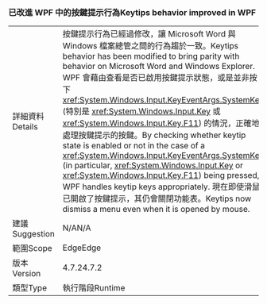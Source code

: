### <a name="keytips-behavior-improved-in-wpf"></a><span data-ttu-id="77c2c-101">已改進 WPF 中的按鍵提示行為</span><span class="sxs-lookup"><span data-stu-id="77c2c-101">Keytips behavior improved in WPF</span></span>

|   |   |
|---|---|
|<span data-ttu-id="77c2c-102">詳細資料</span><span class="sxs-lookup"><span data-stu-id="77c2c-102">Details</span></span>|<span data-ttu-id="77c2c-103">按鍵提示行為已經過修改，讓 Microsoft Word 與 Windows 檔案總管之間的行為趨於一致。</span><span class="sxs-lookup"><span data-stu-id="77c2c-103">Keytips behavior has been modified to bring parity with behavior on Microsoft Word and Windows Explorer.</span></span> <span data-ttu-id="77c2c-104">WPF 會藉由查看是否已啟用按鍵提示狀態，或是並非按下 <xref:System.Windows.Input.KeyEventArgs.SystemKey> (特別是 <xref:System.Windows.Input.Key> 或 <xref:System.Windows.Input.Key.F11>) 的情況，正確地處理按鍵提示的按鍵。</span><span class="sxs-lookup"><span data-stu-id="77c2c-104">By checking whether keytip state is enabled or not in the case of a <xref:System.Windows.Input.KeyEventArgs.SystemKey> (in particular, <xref:System.Windows.Input.Key> or <xref:System.Windows.Input.Key.F11>) being pressed, WPF handles keytip keys appropriately.</span></span> <span data-ttu-id="77c2c-105">現在即使滑鼠已開啟了按鍵提示，其仍會關閉功能表。</span><span class="sxs-lookup"><span data-stu-id="77c2c-105">Keytips now dismiss a menu even when it is opened by mouse.</span></span>|
|<span data-ttu-id="77c2c-106">建議</span><span class="sxs-lookup"><span data-stu-id="77c2c-106">Suggestion</span></span>|<span data-ttu-id="77c2c-107">N/A</span><span class="sxs-lookup"><span data-stu-id="77c2c-107">N/A</span></span>|
|<span data-ttu-id="77c2c-108">範圍</span><span class="sxs-lookup"><span data-stu-id="77c2c-108">Scope</span></span>|<span data-ttu-id="77c2c-109">Edge</span><span class="sxs-lookup"><span data-stu-id="77c2c-109">Edge</span></span>|
|<span data-ttu-id="77c2c-110">版本</span><span class="sxs-lookup"><span data-stu-id="77c2c-110">Version</span></span>|<span data-ttu-id="77c2c-111">4.7.2</span><span class="sxs-lookup"><span data-stu-id="77c2c-111">4.7.2</span></span>|
|<span data-ttu-id="77c2c-112">類型</span><span class="sxs-lookup"><span data-stu-id="77c2c-112">Type</span></span>|<span data-ttu-id="77c2c-113">執行階段</span><span class="sxs-lookup"><span data-stu-id="77c2c-113">Runtime</span></span>|


